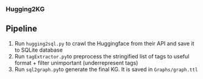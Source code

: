 ### Hugging2KG

## Pipeline

1. Run `hugging2sql.py` to crawl the Huggingface from their API and save it to SQLite database
2. Run `tagExtractor.py`to preprocess the stringified list of tags to useful format + filter unimportant (underrepresent tags)
3. Run `sql2graph.py`to generate the final KG. It is saved in `Graphs/graph.ttl`


